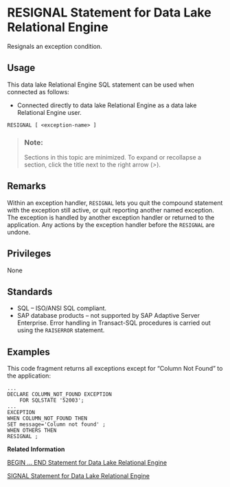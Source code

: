 <!-- loioa6233dc184f21015a615f14fe71ace91 -->

# RESIGNAL Statement for Data Lake Relational Engine

Resignals an exception condition.



<a name="loioa6233dc184f21015a615f14fe71ace91__section_ovp_dvr_znb"/>

## Usage

This data lake Relational Engine SQL statement can be used when connected as follows:

-   Connected directly to data lake Relational Engine as a data lake Relational Engine user.



```
RESIGNAL [ <exception-name> ]
```



> ### Note:  
> Sections in this topic are minimized. To expand or recollapse a section, click the title next to the right arrow \(*\>*\).



<a name="loioa6233dc184f21015a615f14fe71ace91__IQ_Usage"/>

## Remarks

Within an exception handler, `RESIGNAL` lets you quit the compound statement with the exception still active, or quit reporting another named exception. The exception is handled by another exception handler or returned to the application. Any actions by the exception handler before the `RESIGNAL` are undone.



<a name="loioa6233dc184f21015a615f14fe71ace91__IQ_Permissions"/>

## Privileges

None



<a name="loioa6233dc184f21015a615f14fe71ace91__IQ_Standards"/>

## Standards

-   SQL – ISO/ANSI SQL compliant.
-   SAP database products – not supported by SAP Adaptive Server Enterprise. Error handling in Transact-SQL procedures is carried out using the `RAISERROR` statement.



<a name="loioa6233dc184f21015a615f14fe71ace91__IQ_Examples"/>

## Examples

This code fragment returns all exceptions except for “Column Not Found” to the application:

```
...
DECLARE COLUMN_NOT_FOUND EXCEPTION 
	FOR SQLSTATE '52003';
...
EXCEPTION
WHEN COLUMN_NOT_FOUND THEN
SET message='Column not found' ;
WHEN OTHERS THEN
RESIGNAL ;
```

**Related Information**  


[BEGIN … END Statement for Data Lake Relational Engine](begin-end-statement-for-data-lake-relational-engine-a6142de.md "Groups SQL statements together.")

[SIGNAL Statement for Data Lake Relational Engine](signal-statement-for-data-lake-relational-engine-a6266b2.md "Lets you raise an exception condition.")

